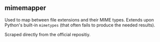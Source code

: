## mimemapper
Used to map between file extensions and their MIME types. Extends upon Python's built-in `mimetypes` (that often fails to produce the needed results).

Scraped directly from the official repositiy.
